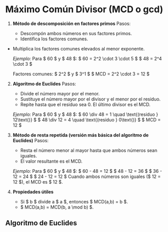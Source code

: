 # Máximo Común Divisor (MCD o gcd)

1. **Método de descomposición en factores primos**
   Pasos:

   - Descompón ambos números en sus factores primos.
   - Identifica los factores comunes.
- Multiplica los factores comunes elevados al menor exponente.

   *Ejemplo:*
   Para $ 60 $ y $ 48 $:
   $
   60 = 2^2 \cdot 3 \cdot 5
   $
   $
   48 = 2^4 \cdot 3
$

   Factores comunes: $ 2^2 $ y $ 3^1 $
   $
   MCD = 2^2 \cdot 3 = 12
$

2. **Algoritmo de Euclides**
   Pasos:

   - Divide el número mayor por el menor.
   - Sustituye el número mayor por el divisor y el menor por el residuo.
   - Repite hasta que el residuo sea 0. El último divisor es el MCD.

   *Ejemplo:*
   Para $ 60 $ y $ 48 $:
   $
   60 \div 48 = 1 \quad \text{(residuo } 12\text{)}
   $
   $
   48 \div 12 = 4 \quad \text{(residuo } 0\text{)}
   $
   $
   MCD = 12
   $

3. **Método de resta repetida (versión más básica del algoritmo de Euclides)**
   Pasos:

   - Resta el número menor al mayor hasta que ambos números sean iguales.
   - El valor resultante es el MCD.

   *Ejemplo:*
   Para $ 60 $ y $ 48 $:
   $
   60 - 48 = 12
   $
   $
   48 - 12 = 36
   $
   $
   36 - 12 = 24
   $
   $
   24 - 12 = 12
   $
   Cuando ambos números son iguales ($ 12 = 12 $), el MCD es $ 12 $.

4. **Propiedades útiles**

   - Si $ b $ divide a $ a $, entonces $ MCD(a,b) = b $.
   - $ MCD(a,b) = MCD(b, a \mod b) $.



## Algoritmo de Euclides




